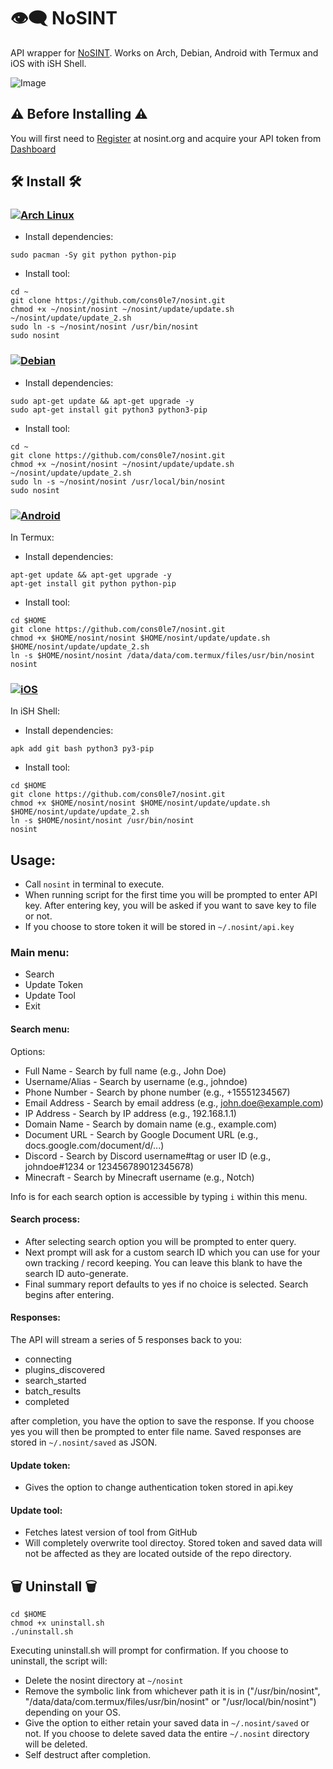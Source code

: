 # 👁️‍🗨️ NoSINT 
API wrapper for [NoSINT](https://nosint.org). Works on Arch, Debian, Android with Termux and iOS with iSH Shell.

![Image](https://github.com/user-attachments/assets/86ba8d86-d079-47ba-a7d9-fdd64b0a0c8c)

## ⚠️ Before Installing ⚠️
You will first need to [Register](https://nosint.org/auth/register) at nosint.org and acquire your API token from  [Dashboard](https://nosint.org/auth/register)

## 🛠️ Install 🛠️

### [![Arch Linux](https://img.shields.io/badge/Arch%20Linux-%230C8BDC?style=for-the-badge&logo=arch-linux&logoColor=white)](#)
- Install dependencies: 
```
sudo pacman -Sy git python python-pip
```
- Install tool: 
```
cd ~
git clone https://github.com/cons0le7/nosint.git
chmod +x ~/nosint/nosint ~/nosint/update/update.sh ~/nosint/update/update_2.sh
sudo ln -s ~/nosint/nosint /usr/bin/nosint
sudo nosint
```

### [![Debian](https://img.shields.io/badge/Debian-A81D33?style=for-the-badge&logo=debian&logoColor=fff)](#)
- Install dependencies: 
```
sudo apt-get update && apt-get upgrade -y
sudo apt-get install git python3 python3-pip
```
- Install tool: 
```
cd ~
git clone https://github.com/cons0le7/nosint.git
chmod +x ~/nosint/nosint ~/nosint/update/update.sh ~/nosint/update/update_2.sh
sudo ln -s ~/nosint/nosint /usr/local/bin/nosint
sudo nosint
```

### [![Android](https://img.shields.io/badge/Android-3DDC84?style=for-the-badge&logo=android&logoColor=white)](#)
In Termux: 
- Install dependencies: 
```
apt-get update && apt-get upgrade -y
apt-get install git python python-pip
```
- Install tool: 
```
cd $HOME
git clone https://github.com/cons0le7/nosint.git
chmod +x $HOME/nosint/nosint $HOME/nosint/update/update.sh $HOME/nosint/update/update_2.sh 
ln -s $HOME/nosint/nosint /data/data/com.termux/files/usr/bin/nosint
nosint
```
### [![iOS](https://img.shields.io/badge/iOS-000000?style=for-the-badge&logo=apple&logoColor=white)](#)
In iSH Shell: 
- Install dependencies: 
```
apk add git bash python3 py3-pip 
```
- Install tool: 
```
cd $HOME
git clone https://github.com/cons0le7/nosint.git
chmod +x $HOME/nosint/nosint $HOME/nosint/update/update.sh $HOME/nosint/update/update_2.sh 
ln -s $HOME/nosint/nosint /usr/bin/nosint
nosint
```
## Usage: 
- Call `nosint` in terminal to execute.
- When running script for the first time you will be prompted to enter API key. After entering key, you will be asked if you want to save key to file or not.
- If you choose to store token it will be stored in `~/.nosint/api.key`

### Main menu: 
- Search
- Update Token
- Update Tool
- Exit

#### Search menu:  
Options: 
- Full Name - Search by full name (e.g., John Doe)
- Username/Alias - Search by username (e.g., johndoe)
- Phone Number - Search by phone number (e.g., +15551234567)
- Email Address - Search by email address (e.g., john.doe@example.com)
- IP Address - Search by IP address (e.g., 192.168.1.1)
- Domain Name - Search by domain name (e.g., example.com)
- Document URL - Search by Google Document URL (e.g., docs.google.com/document/d/...)
- Discord - Search by Discord username#tag or user ID (e.g., johndoe#1234 or 123456789012345678)
- Minecraft - Search by Minecraft username (e.g., Notch)

Info is for each search option is accessible by typing `i` within this menu.

#### Search process: 
- After selecting search option you will be prompted to enter query.  
- Next prompt will ask for a custom search ID which you can use for your own tracking / record keeping. You can leave this blank to have the search ID auto-generate.
- Final summary report defaults to yes if no choice is selected. Search begins after entering.

####  Responses: 
The API will stream a series of 5 responses back to you: 
- connecting
- plugins_discovered
- search_started
- batch_results
- completed

after completion, you have the option to save the response. If you choose yes you will then be prompted to enter file name. Saved responses are stored in `~/.nosint/saved` as JSON. 

#### Update token: 
- Gives the option to change  authentication token stored in api.key

#### Update tool: 
- Fetches latest version of tool from GitHub
- Will completely overwrite tool directoy. Stored token and saved data will not be affected as they are located outside of the repo directory.

## 🗑️ Uninstall 🗑️
```
cd $HOME
chmod +x uninstall.sh
./uninstall.sh
```
Executing uninstall.sh will prompt for confirmation. If you choose to uninstall, the script will: 
- Delete the nosint directory at `~/nosint`
- Remove the symbolic link from whichever path it is in ("/usr/bin/nosint", "/data/data/com.termux/files/usr/bin/nosint" or "/usr/local/bin/nosint") depending on your OS.
- Give the option to either retain your saved data in `~/.nosint/saved` or not. If you choose to delete saved data the entire `~/.nosint` directory will be deleted.
- Self destruct after completion. 




